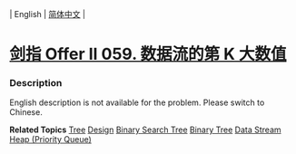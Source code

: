| English | [简体中文](README.md) |

# [剑指 Offer II 059. 数据流的第 K 大数值](https://leetcode-cn.com/problems/jBjn9C)
 ### Description
<p>English description is not available for the problem. Please switch to Chinese.</p>

**Related Topics**  [Tree](https://leetcode-cn.com/tag/tree) [Design](https://leetcode-cn.com/tag/design) [Binary Search Tree](https://leetcode-cn.com/tag/binary-search-tree) [Binary Tree](https://leetcode-cn.com/tag/binary-tree) [Data Stream](https://leetcode-cn.com/tag/data-stream) [Heap (Priority Queue)](https://leetcode-cn.com/tag/heap-priority-queue) 